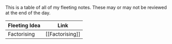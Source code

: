 This is a table of all of my fleeting notes. These may or may not be reviewed at the end of the day.

| Fleeting Idea | Link |
| ------------- | ---- |
| Factorising   | [[Factorising]] |